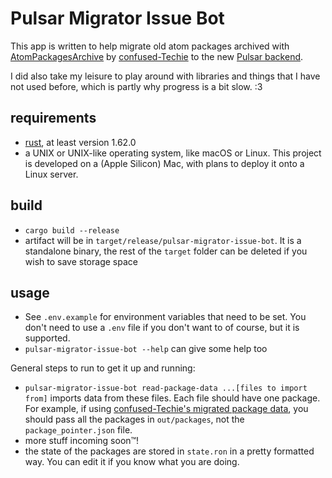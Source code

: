 # Pulsar Migrator Issue Bot

This app is written to help migrate old atom packages archived with [AtomPackagesArchive] by [confused-Techie] to the new [Pulsar backend].

I did also take my leisure to play around with libraries and things that I have not used before, which is partly why progress is a bit slow. :3

## requirements

- [rust], at least version 1.62.0
- a UNIX or UNIX-like operating system, like macOS or Linux. This project is developed on a (Apple Silicon) Mac, with plans to deploy it onto a Linux server.

## build

- `cargo build --release`
- artifact will be in `target/release/pulsar-migrator-issue-bot`. It is a standalone binary, the rest of the `target` folder can be deleted if you wish to save storage space

## usage

- See `.env.example` for environment variables that need to be set. You don't need to use a `.env` file if you don't want to of course, but it is supported.
- `pulsar-migrator-issue-bot --help` can give some help too

General steps to run to get it up and running:

- `pulsar-migrator-issue-bot read-package-data ...[files to import from]` imports data from these files. Each file should have one package. For example, if using [confused-Techie's migrated package data], you should pass all the packages in `out/packages`, not the `package_pointer.json` file.
- more stuff incoming soon&trade;!
- the state of the packages are stored in `state.ron` in a pretty formatted way. You can edit it if you know what you are doing.

[AtomPackagesArchive]: https://github.com/confused-Techie/AtomPackagesArchive
[confused-Techie]: https://github.com/confused-Techie
[confused-Techie's migrated package data]: https://github.com/confused-Techie/atom-package-collection
[Pulsar backend]: https://github.com/confused-Techie/atom-community-server-backend-JS
[rust]: https://www.rust-lang.org
